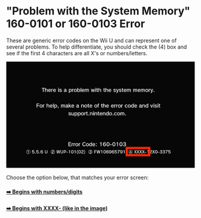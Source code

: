 # "Problem with the System Memory" 160-0101 or 160-0103 Error

These are generic error codes on the Wii U and can represent one of several problems. To help differentiate, you should check the (4) box and see if the first 4 characters are all X's or numbers/letters.

![Error screen with red box around the (4) option](system-memory.png)

Choose the option below, that matches your error screen:

#### [➡️ Begins with numbers/digits](cbhc-brick/index.md)
#### [➡️ Begins with XXXX- (like in the image)](misc.md)